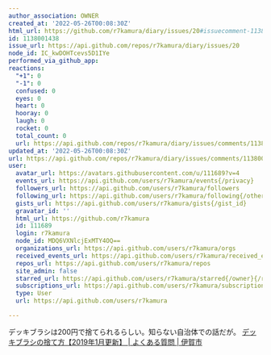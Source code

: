 ```yaml
---
author_association: OWNER
created_at: '2022-05-26T00:08:30Z'
html_url: https://github.com/r7kamura/diary/issues/20#issuecomment-1138001438
id: 1138001438
issue_url: https://api.github.com/repos/r7kamura/diary/issues/20
node_id: IC_kwDOHTcevs5D1IYe
performed_via_github_app: 
reactions:
  "+1": 0
  "-1": 0
  confused: 0
  eyes: 0
  heart: 0
  hooray: 0
  laugh: 0
  rocket: 0
  total_count: 0
  url: https://api.github.com/repos/r7kamura/diary/issues/comments/1138001438/reactions
updated_at: '2022-05-26T00:08:30Z'
url: https://api.github.com/repos/r7kamura/diary/issues/comments/1138001438
user:
  avatar_url: https://avatars.githubusercontent.com/u/111689?v=4
  events_url: https://api.github.com/users/r7kamura/events{/privacy}
  followers_url: https://api.github.com/users/r7kamura/followers
  following_url: https://api.github.com/users/r7kamura/following{/other_user}
  gists_url: https://api.github.com/users/r7kamura/gists{/gist_id}
  gravatar_id: ''
  html_url: https://github.com/r7kamura
  id: 111689
  login: r7kamura
  node_id: MDQ6VXNlcjExMTY4OQ==
  organizations_url: https://api.github.com/users/r7kamura/orgs
  received_events_url: https://api.github.com/users/r7kamura/received_events
  repos_url: https://api.github.com/users/r7kamura/repos
  site_admin: false
  starred_url: https://api.github.com/users/r7kamura/starred{/owner}{/repo}
  subscriptions_url: https://api.github.com/users/r7kamura/subscriptions
  type: User
  url: https://api.github.com/users/r7kamura

---
```

デッキブラシは200円で捨てられるらしい。知らない自治体での話だが。
[デッキブラシの捨て方【2019年1月更新】 | よくある質問 | 伊賀市](https://www.city.iga.lg.jp/faq/faq_detail.php?co=new&frmId=481#:~:text=%E5%BB%83%E6%A3%84%E7%89%A9%E5%AF%BE%E7%AD%96%E8%AA%B2%E3%81%8B%E3%82%89,%E3%81%A7%E3%81%AE%E5%8F%8E%E9%9B%86%E3%81%A8%E3%81%AA%E3%82%8A%E3%81%BE%E3%81%99%E3%80%82)